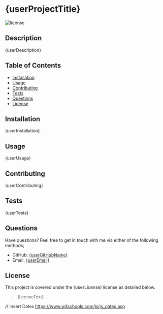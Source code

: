 # {userProjectTitle}
![license](https://img.shields.io/badge/license-{userLicense}-blue)
## Description
{userDescription}
## Table of Contents
- [Installation](#installation)
- [Usage](#usage)
- [Contributing](#contributing)
- [Tests](#tests)
- [Questions](#questions)
- [License](#license)
## Installation
{userInstallation}
## Usage
{userUsage}
## Contributing
{userContributing}
## Tests
{userTests}
## Questions
Have questions? Feel free to get in touch with me via either of the following methods;
-   GitHub: [{userGitHubName}](https://github.com/{userGitHubName})
-   Email:  [{userEmail}](mailto:{userEmail})
## License
This project is covered under the {userLicense} license as detailed below.

>{licenseText}


// Insert Dates
https://www.w3schools.com/js/js_dates.asp
